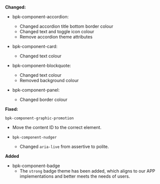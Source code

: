 **Changed:**

- bpk-component-accordion:
  - Changed accordion title bottom border colour
  - Changed text and toggle icon colour
  - Remove accordion theme attributes

- bpk-component-card:
  - Changed text colour

- bpk-component-blockquote:
  - Changed text colour
  - Removed background colour

- bpk-component-panel:
  - Changed border colour

**Fixed:**

`bpk-component-graphic-promotion`
- Move the content ID to the correct element.

- `bpk-component-nudger`
  - Changed `aria-live` from assertive to polite.

**Added**

- bpk-component-badge
  - The `strong` badge theme has been added, which aligns to our APP implementations and better meets the needs of users.
